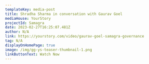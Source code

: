 ```yaml
---
templateKey: media-post
title: Shradha Sharma in conversation with Gaurav Goel
mediaHouse: YourStory
projectId: Samagra
date: 2023-02-27T16:25:07.481Z
author: N/A
link: https://yourstory.com/video/gaurav-goel-samagra-governance
tag: N/A
displayOnHomePage: true
image: /img/gg-ys-teaser-thumbnail-1.png
linkButtonText: Watch Now
---
```

